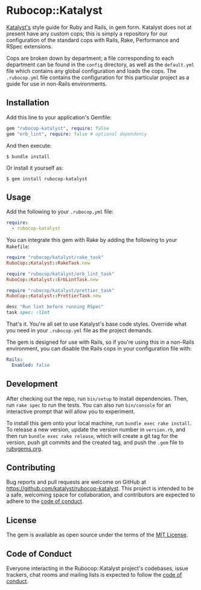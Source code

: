 # Rubocop::Katalyst

[Katalyst's](https://katalyst.com.au) style guide for Ruby and Rails, in gem form. Katalyst does not at present have any custom cops; this is simply a repository for our configuration of the standard cops with Rails, Rake, Performance and RSpec extensions.

Cops are broken down by department; a file corresponding to each department can be found in the `config` directory, as well as the `default.yml` file which contains any global configuration and loads the cops. The `.rubocop.yml` file contains the configuration for this particular project as a guide for use in non-Rails environments.

## Installation

Add this line to your application's Gemfile:

```ruby
gem "rubocop-katalyst", require: false
gem "erb_lint", require: false # optional dependency
```

And then execute:

    $ bundle install

Or install it yourself as:

    $ gem install rubocop-katalyst

## Usage

Add the following to your `.rubocop.yml` file:

```yml
require:
  - rubocop-katalyst
```

You can integrate this gem with Rake by adding the following to your `Rakefile`:

```ruby
require "rubocop/katalyst/rake_task"
RuboCop::Katalyst::RakeTask.new

require "rubocop/katalyst/erb_lint_task"
RuboCop::Katalyst::ErbLintTask.new

require "rubocop/katalyst/prettier_task"
RuboCop::Katalyst::PrettierTask.new

desc "Run lint before running RSpec"
task spec: :lint
```

That's it. You're all set to use Katalyst's base code styles. Override what you need in your `.rubocop.yml` file as the project demands.

The gem is designed for use with Rails, so if you're using this in a non-Rails environment, you can disable the Rails cops in your configuration file with:

```yml
Rails:
  Enabled: false
```


## Development

After checking out the repo, run `bin/setup` to install dependencies. Then, run `rake spec` to run the tests. You can also run `bin/console` for an interactive prompt that will allow you to experiment.

To install this gem onto your local machine, run `bundle exec rake install`. To release a new version, update the version number in `version.rb`, and then run `bundle exec rake release`, which will create a git tag for the version, push git commits and the created tag, and push the `.gem` file to [rubygems.org](https://rubygems.org).

## Contributing

Bug reports and pull requests are welcome on GitHub at https://github.com/katalyst/rubocop-katalyst. This project is intended to be a safe, welcoming space for collaboration, and contributors are expected to adhere to the [code of conduct](https://github.com/katalyst/rubocop-katalyst/blob/main/CODE_OF_CONDUCT.md).

## License

The gem is available as open source under the terms of the [MIT License](https://opensource.org/licenses/MIT).

## Code of Conduct

Everyone interacting in the Rubocop::Katalyst project's codebases, issue trackers, chat rooms and mailing lists is expected to follow the [code of conduct](https://github.com/katalyst/rubocop-katalyst/blob/main/CODE_OF_CONDUCT.md).
